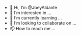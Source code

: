- 👋 Hi, I’m @JoeyAldante
- 👀 I’m interested in ...
- 🌱 I’m currently learning ...
- 💞️ I’m looking to collaborate on ...
- 📫 How to reach me ...

<!---
JoeyAldante/JoeyAldante is a ✨ special ✨ repository because its `README.md` (this file) appears on your GitHub profile.
You can click the Preview link to take a look at your changes.
--->
